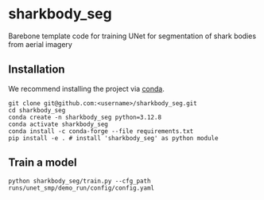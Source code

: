 # sharkbody_seg
Barebone template code for training UNet for segmentation of shark bodies from aerial imagery

## Installation
We recommend installing the project via [conda](https://docs.conda.io/en/latest/).
```
git clone git@github.com:<username>/sharkbody_seg.git
cd sharkbody_seg
conda create -n sharkbody_seg python=3.12.8
conda activate sharkbody_seg
conda install -c conda-forge --file requirements.txt
pip install -e . # install 'sharkbody_seg' as python module
```

## Train a model
```
python sharkbody_seg/train.py --cfg_path runs/unet_smp/demo_run/config/config.yaml
```
